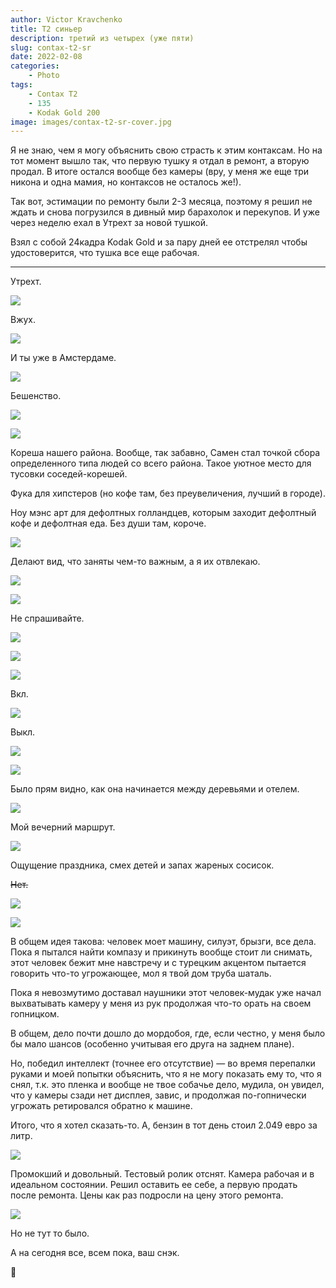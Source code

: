 ```yaml
---
author: Victor Kravchenko
title: T2 синьер
description: третий из четырех (уже пяти)
slug: contax-t2-sr
date: 2022-02-08
categories:
    - Photo
tags:
    - Contax T2
    - 135
    - Kodak Gold 200
image: images/contax-t2-sr-cover.jpg
---
```


Я не знаю, чем я могу объяснить свою страсть к этим контаксам. Но на тот момент вышло так, что первую тушку я отдал в ремонт, а вторую продал. В итоге остался вообще без камеры (вру, у меня же еще три никона и одна мамия, но контаксов не осталось же!).

Так вот, эстимации по ремонту были 2-3 месяца, поэтому я решил не ждать и снова погрузился в дивный мир барахолок и перекупов. И уже через неделю ехал в Утрехт за новой тушкой.

Взял с собой 24кадра Kodak Gold и за пару дней ее отстрелял чтобы удостоверится, что тушка все еще рабочая.

---

Утрехт.

![](images/contax-t2-sr-00001.jpg)

Вжух.

![](images/contax-t2-sr-00002.jpg)

И ты уже в Амстердаме.

![](images/contax-t2-sr-00003.jpg)

Бешенство.

![](images/contax-t2-sr-00004.jpg)

![](images/contax-t2-sr-00005.jpg)

Кореша нашего района. Вообще, так забавно, Самен стал точкой сбора определенного типа людей со всего района. Такое уютное место для тусовки соседей-корешей.

Фука для хипстеров (но кофе там, без преувеличения, лучший в городе).

Ноу мэнс арт для дефолтных голландцев, которым заходит дефолтный кофе и дефолтная еда. Без души там, короче.

![](images/contax-t2-sr-00006.jpg)

Делают вид, что заняты чем-то важным, а я их отвлекаю.

![](images/contax-t2-sr-00007.jpg)



![](images/contax-t2-sr-00008.jpg)

Не спрашивайте. 

![](images/contax-t2-sr-00009.jpg)

![](images/contax-t2-sr-00010.jpg)

![](images/contax-t2-sr-00011.jpg)

Вкл.

![](images/contax-t2-sr-00012.jpg)

Выкл.

![](images/contax-t2-sr-00013.jpg)

![](images/contax-t2-sr-00014.jpg)

Было прям видно, как она начинается между деревьями и отелем.

![](images/contax-t2-sr-00015.jpg)

Мой вечерний маршрут.

![](images/contax-t2-sr-00016.jpg)

Ощущение праздника, смех детей и запах жареных сосисок.

~~Нет.~~

![](images/contax-t2-sr-00017.jpg)

![](images/contax-t2-sr-00018.jpg)

В общем идея такова: человек моет машину, силуэт, брызги, все дела. Пока я пытался найти компазу и прикинуть вообще стоит ли снимать, этот человек бежит мне навстречу и с турецким акцентом пытается говорить что-то угрожающее, мол я твой дом труба шаталь.

Пока я невозмутимо доставал наушники этот человек-мудак уже начал выхватывать камеру у меня из рук продолжая что-то орать на своем гопницком.

В общем, дело почти дошло до мордобоя, где, если честно, у меня было бы мало шансов (особенно учитывая его друга на заднем плане).

Но, победил интеллект (точнее его отсутствие) — во время перепалки руками и моей попытки объяснить, что я не могу показать ему то, что я снял, т.к. это пленка и вообще не твое собачье дело, мудила, он увидел, что у камеры сзади нет дисплея, завис, и продолжая по-гопнически угрожать ретировался обратно к машине. 

Итого, что я хотел сказать-то. А, бензин в тот день стоил 2.049 евро за литр.

![](images/contax-t2-sr-00019.jpg)

Промокший и довольный. Тестовый ролик отснят. Камера рабочая и в идеальном состоянии. Решил оставить ее себе, а первую продать после ремонта. Цены как раз подросли на цену этого ремонта.

![](images/contax-t2-sr-00020.jpg)

Но не тут то было. 

А на сегодня все, всем пока, ваш снэк.

🐍 